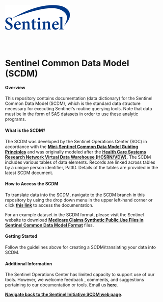 ![alt text](resources/logo.png)

<br>
<br>

# Sentinel Common Data Model (SCDM)

#### Overview
This repository contains documentation (data dictionary) for the Sentinel Common Data Model (SCDM), which is the standard data structure necessary for executing Sentinel's routine querying tools. Note that data must be in the form of SAS datasets in order to use these analytic programs.

#### What is the SCDM?
The SCDM was developed by the Sentinel Operations Center (SOC) in accordance with the [<b>Mini-Sentinel Common Data Model Guiding Principles</b>](https://www.sentinelinitiative.org/sites/default/files/data/distributed-database/Mini-Sentinel_CommonDataModel_GuidingPrinciples_v1.0_0.pdf) and was originally modeled after the [<b>Health Care Systems Research Network Virtual Data Warehouse (HCSRN/VDW)</b>](http://www.hcsrn.org/en/Tools%20&%20Materials/VDW/). The SCDM includes various tables of data elements. Records are linked across tables by a unique person identifier, PatID. Details of the tables are provided in the latest SCDM document.

#### How to Access the SCDM
To translate data into the SCDM, navigate to the SCDM branch in this repository by using the drop down menu in the upper left-hand corner or click [<b>this link</b>](https://dev.sentinelsystem.org/projects/QA/repos/sentinel_common_data_model/browse?at=refs%2Fheads%2Fscdm) to access the documentation.

For an example dataset in the SCDM format, please visit the Sentinel website to download [<b>Medicare Claims Synthetic Public Use Files in Sentinel Common Data Model Format</b>](https://www.sentinelinitiative.org/sentinel/surveillance-tools/software-toolkits/Medicare-SynPUFs-in-SCDM) files.

#### Getting Started
Follow the guidelines above for creating a SCDM/translating your data into SCDM.

#### Additional Information
The Sentinel Operations Center has limited capacity to support use of our tools. However, we welcome feedback , comments, and suggestions pertaining to our documentation or tools. Email us [<b>here</b>](mailto:info@sentinelsystem.org?subject=Git).

[<b>Navigate back to the Sentinel Initiative SCDM web page</b>](https://www.sentinelinitiative.org/sentinel/data/distributed-database-common-data-model/sentinel-common-data-model).
